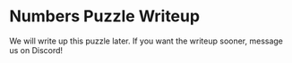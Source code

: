 # Numbers Puzzle Writeup

We will write up this puzzle later. If you want the writeup sooner, message us on Discord!
